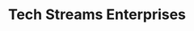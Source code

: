 ---
title: "Tech Streams Enterprises"
url: /la-trinidad/tech-streams-enterprises/
shop: computer
---